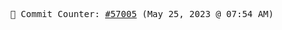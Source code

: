 <p align="center">
    <samp>
        📮 Commit Counter: <a href="https://github.com/Javascript-void0/Javascript-void0/commits/main">#57005</a> (May 25, 2023 @ 07:54 AM)
    </samp>
</p>